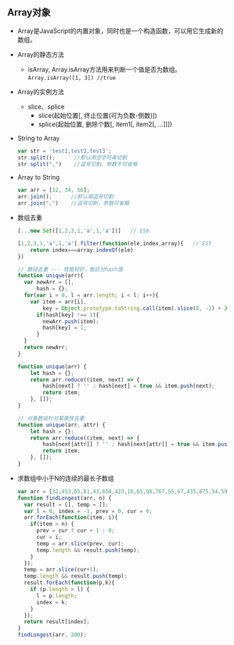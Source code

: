 ## Array对象

* Array是JavaScript的内置对象，同时也是一个构造函数，可以用它生成新的数组。

* Array的静态方法

  - isArray, Array.isArray方法用来判断一个值是否为数组。  
    `Array.isArray([1, 3]) //true`

* Array的实例方法

  - slice、splice
    + slice(起始位置[, 终止位置(可为负数-倒数)])
    + splice(起始位置, 删除个数[, item1[, item2[, ...]]])

* String to Array  

  ```js
  var str = 'test1,test2,test3';
  str.split();      //默认用空字符串切割
  str.split(",")    //逗号切割，参数不可省略
  ```

* Array to String
  ```js
  var arr = [12, 34, 56];
  arr.join();      //默认用逗号切割
  arr.join(",")    //逗号切割，参数可省略
  ```

* 数组去重

  ```js
  [...new Set([1,2,3,1,'a',1,'a'])]   // ES6

  [1,2,3,1,'a',1,'a'].filter(function(ele,index,array){   // ES5
      return index===array.indexOf(ele)
  })

  // 数组去重 --- 性能较好，能区分hash值
  function unique(arr){
    var newArr = [],
        hash = {};
    for(var i = 0, l = arr.length; i < l; i++){
      var item = arr[i],
          key = Object.prototype.toString.call(item).slice(8, -1) + JSON.stringify(item);
        if(hash[key] !== 1){
          newArr.push(item);
          hash[key] = 1;
        }
    }
    return newArr;
  }

  function unique(arr) {
      let hash = {};
      return arr.reduce((item, next) => {
          hash[next] ? '' : hash[next] = true && item.push(next);
          return item;
      }, []);
  }

  // 对象数组针对某属性去重
  function unique(arr, attr) {
      let hash = {};
      return arr.reduce((item, next) => {
          hash[next[attr]] ? '' : hash[next[attr]] = true && item.push(next);
          return item;
      }, []);
  }
  ```

* 求数组中小于N的连续的最长子数组

  ```js
  var arr = [32,453,65,61,43,654,423,16,65,98,767,55,67,435,875,54,597,322,201,199,183];
  function findLongest(arr, n) {
    var result = [], temp = [];
    var l = 0, index = -1, prev = 0, cur = 0;
    arr.forEach(function(item, i){
      if(item > n) {
        prev = cur ? cur + 1 : 0;
        cur = i;
        temp = arr.slice(prev, cur);
        temp.length && result.push(temp);
      }
    });
    temp = arr.slice(cur+1);
    temp.length && result.push(temp);
    result.forEach(function(p,k){
      if (p.length > l) {
        l = p.length;
        index = k;
      }
    });
    return result[index];
  }
  findLongest(arr, 200);
  ```